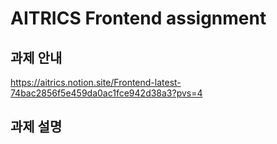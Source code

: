 # AITRICS Frontend assignment

## 과제 안내

https://aitrics.notion.site/Frontend-latest-74bac2856f5e459da0ac1fce942d38a3?pvs=4

## 과제 설명

<!-- 이곳에 과제 설명을 
작성해주세요 ! -->
